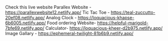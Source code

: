 Check this live website
Parallex Website  -https://parallexwebsite12.netlify.app/
Tic Tac Toe - https://teal-zuccutto-20ef08.netlify.app/
Analog Clock - https://loquacious-khapse-6b6005.netlify.app/
Food ordering Website- https://helpful-marigold-7bfe69.netlify.app/
Calculator- https://loquacious-kheer-d2b975.netlify.app/
 Image Gallary - https://ephemeral-twilight-81b6b9.netlify.app/
